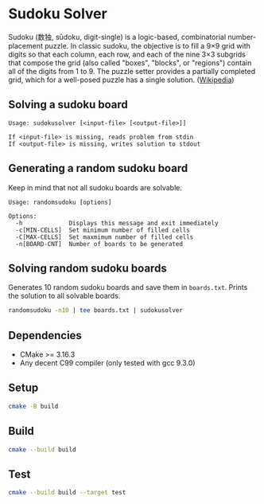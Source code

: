 # Sudoku Solver

Sudoku (数独, sūdoku, digit-single) is a logic-based, combinatorial number-placement puzzle. In classic sudoku, the objective is to fill a 9×9 grid with digits so that each column, each row, and each of the nine 3×3 subgrids that compose the grid (also called "boxes", "blocks", or "regions") contain all of the digits from 1 to 9. The puzzle setter provides a partially completed grid, which for a well-posed puzzle has a single solution. ([Wikipedia](https://en.wikipedia.org/w/index.php?title=Sudoku&oldid=1056612563))

## Solving a sudoku board

```
Usage: sudokusolver [<input-file> [<output-file>]]

If <input-file> is missing, reads problem from stdin
If <output-file> is missing, writes solution to stdout
```

## Generating a random sudoku board

Keep in mind that not all sudoku boards are solvable.

```
Usage: randomsudoku [options]

Options:
  -h             Displays this message and exit immediately
  -c[MIN-CELLS]  Set minimum number of filled cells
  -C[MAX-CELLS]  Set maxmimum number of filled cells
  -n[BOARD-CNT]  Number of boards to be generated
```

## Solving random sudoku boards

Generates 10 random sudoku boards and save them in `boards.txt`.
Prints the solution to all solvable boards.

```sh
randomsudoku -n10 | tee boards.txt | sudokusolver
```

## Dependencies

* CMake >= 3.16.3
* Any decent C99 compiler (only tested with gcc 9.3.0)

## Setup

```sh
cmake -B build
```

## Build

```sh
cmake --build build
```

## Test

```sh
cmake --build build --target test
```
